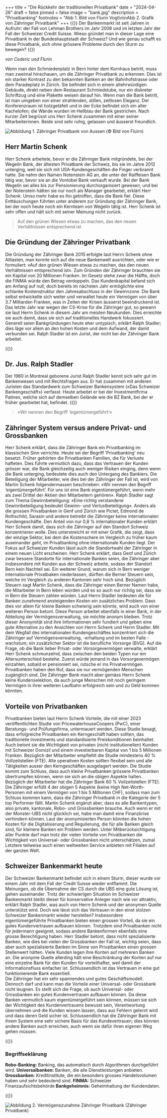 +++
title = "Die Rückkehr der traditionellen Privatbank"
date = "2024-04-26"
draft = false
pinned = false
image = "bank.jpg"
description = "Privatbanking"
footnotes = "Abb 1. Bild von Flurin Vogt\n\nAbb 2. Grafik von Zähringer Privatbank"
+++
{{<lead>}}
Der Bankenmarkt ist seit Jahren in Aufruhr: der Fall von Lehman Brothers im Jahr 2008 und im letzten Jahr der Fall der Schweizer Credit Suisse. Wieso gründet man in dieser Lage eine Privatbank in der Bundeshauptstadt der Schweiz? Und wie genau schafft es diese Privatbank, sich ohne grössere Probleme durch den Sturm zu bewegen?
{{</lead>}}

*von Cederic und Flurin*

Wenn man den Schmiedenplatz in Bern hinter dem Kornhaus betritt, muss man zweimal hinschauen, um die Zähringer Privatbank zu erkennen. Dies ist ein starker Kontrast zu den bekannten Banken an der Bahnhofstrasse oder dem Paradeplatz in Zürich. Sie befindet sich in einem altehrwürdigen Gebäude, direkt neben dem Restaurant Schmiedstube, nur ein diskreter Schriftzug und eine Plakette weisen darauf hin. Wenn man die Bank betritt, ist man umgeben von einer strahlenden, stillen, zeitlosen Eleganz. Der Konferenzraum ist holzgetäfelt und in der Ecke befindet sich ein alter Kachelofen; die Wände wurden im Hellblau der Bank gestrichen. Nach kurzer Zeit begrüsst uns Herr Schenk zusammen mit einer seiner Mitarbeiterinnen. Beide sind sehr ruhig, gelassen und äusserst freundlich. 

![Abbildung 1. Zähringer Privatbank von Aussen (© Bild von Fluirn)](bank.jpg)

## Herr Martin Schenk

Herr Schenk arbeitete, bevor er die Zähringer Bank mitgründete, bei der Wegelin Bank, der ältesten Privatbank der Schweiz, bis sie im Jahre 2012 unterging, weil sie sich mit USA-Kundengeschäften die Finger verbrannt hatte. Sie nahm den Namen Notenstein AG an, die unter der Raiffeisen Bank tätig war, bevor sie an die Vontobel Bank verkauft wurde. Bei der Bank Wegelin sei alles bis zur Pensionierung durchorganisiert gewesen, und bei der Notenstein hätten sie nur noch als Manager gearbeitet, erklärt Herr Schenk. Umso mehr habe es ihn getroffen, dass die Bank fiel. Diese Enttäuschungen führten unter anderem zur Gründung der Zähringer Bank, bei der noch heute noch ein Kernteam von Wegelin tätig ist. Herr Schenk ist sehr offen und hält sich mit seiner Meinung nicht zurück.

> Auf den grünen Wiesen etwas zu machen, das den neuen Verhältnissen entsprechend ist.

## Die Gründung der Zähringer Privatbank

Die Gründung der Zähringer Bank 2015 erfolgte laut Herrn Schenk ohne Altlasten, man konnte sich auf die neue Bankenwelt ausrichten, oder wie er formuliert: «Auf den grünen Wiesen etwas zu machen, das den neuen Verhältnissen entsprechend ist». Zum Gründen der Zähringer brauchten sie ein Kapital von 20 Millionen Franken. Im Gesetz stehe zwar die Hälfte, doch die FINMA würde den Betrag verdoppeln. Das Kundenkapital befand sich am Anfang auf null, doch bereits im nächsten Jahr ermöglichte eine schlanke Kostenstruktur den Jahresabschluss in der Gewinnzone. Die Bank selbst entwickelte sich weiter und verwaltet heute ein Vermögen von über 3.7 Milliarden Franken, was in Zeiten der Krisen äusserst beeindruckend ist. Das letzte Jahr war wegen der CS-Krise für die Zähringer gut, so gewann sie laut Herrn Schenk in diesem Jahr am meisten Neukunden. Dies erreichte sie auch damit, dass sie sich auf traditionelles Handwerk fokussiert. Generell seien Bankgründungen heute eher untypisch, erklärt Ralph Stadler; dies läge vor allem an den hohen Kosten und dem Aufwand, der damit verbunden sei. Ralph Stadler ist ein Jurist, der nicht bei der Zähringer Bank arbeitet.


{{<box>}}

## Dr. Jus. Ralph Stadler

Der 1960 in Montreal geborene Jurist Ralph Stadler kennt sich sehr gut im Bankenwesen und mit Rechtsfragen aus. Er hat zusammen mit anderen Juristen das Standardwerk zum Schweizer Bankensystem («Das Schweizer Bankengeschäft») verfasst. Heute arbeitet er bei der Investmentfirma Patinex, welche sich auf demselben Gelände wie die BZ Bank, bei der er früher gearbeitet hat, befindet. 
{{</box>}}

> «Wir nennen den Begriff ‘eigentümergeführt’»

## Zähringer System versus andere Privat- und Grossbanken

Herr Schenk erklärt, dass die Zähringer Bank ein Privatbanking im klassischen Sinn verrichte. Heute sei der Begriff ‘Privatbanking’ neu besetzt. Früher gehörten die Privatbanken Familien, die für Verluste hafteten. Dies führte vermutlich dazu, dass das Vertrauen der Kunden grösser war, die Bank gleichzeitig auch weniger Risiken einging, denn wenn die Bank unterging, bedeutete dies auch den Untergang des Bankiers. Die Beteiligung der Mitarbeiter, wie dies bei der Zähringer der Fall ist, wird von Martin Schenk folgendermassen beschrieben: «Wir nennen den Begriff ‘eigentümergeführt’. Für uns ist eine Bank eigentümergeführt, wenn mehr als zwei Drittel der Aktien den Mitarbeitern gehören». Ralph Stadler sagt zum Thema Gewinnbeteiligung: «Eine richtig verstandene Gewinnbeteiligung bedeutet Gewinn- und Verlustbeteiligung». 
Anders als die grossen Privatbanken in Genf und Zürich wie Pictet, Edmond de Rothschild, Sarasin und andere betreibt die Zähringer keine internationalen Kundengeschäfte. Den Anteil von nur 0,8 % internationaler Kunden erklärt Herr Schenk damit, dass sich die Zähringer auf den Standort Schweiz konzentrieren wolle. Dies unterstreicht er mit einer Grafik, die zeigt, dass der einzige Sektor, bei dem die Kostenschere im Vergleich zu früher kaum auseinander geht, im Privatbanking ohne internationale Kunden liegt. Der Fokus auf Schweizer Kunden lässt auch die Standortwahl der Zähringer in einem neuen Licht erscheinen. Herr Schenk erklärt, dass Genf und Zürich zwar bessere Standorte für internationale Banken seien, die Zähringer aber insbesondere mit Kunden aus der Schweiz arbeite, sodass der Standort Bern kein Nachteil sei.
Ein weiterer Grund, warum sich in Bern weniger internationale Privatbaken niederlassen, dürften die Berner Steuern sein, welche im Vergleich zu anderen Kantonen sehr hoch sind. Bezüglich Steuern sagt Martin Schenk, dass die Zähringer einen Berner Namen habe, die Mitarbeiter in Bern leben würden und es so auch nur richtig sei, dass sie in Bern die Steuern zahlen würden. 
Laut Herrn Stadler bedeuten die für Banken zunehmend ansteigenden Kosten ein zusätzliches Problem. Dass dies vor allem für kleine Banken schwierig sein könnte, wird auch von einer weiteren Person betont. Diese Person arbeitet ebenfalls in einer Bank, in der Abteilung der Vermögensverwaltung, sie möchte anonym bleiben. Trotz dieser Anonymität sind ihre Informationen sehr fundiert und geben eine gute Alternative zu den Ansichten von Herrn Schenk und Herrn Stadler.
Mit dem Wegfall des internationalen Kundengeschäftes konzentriert sich die Zähringer auf Vermögensverwaltung, -erhaltung und im besten Falle -wachstum; ein zusätzlicher Sektor ist die berufliche Vorsorge (BVG). Auf die Frage, ob die Bank lieber Privat- oder Vorsorgevermögen verwalte, erklärt Herr Schenk schmunzelnd, dass zwischen den beiden Typen nur ein Altersunterschied bestehe. Zuerst würde jemand in das Vorsorgevermögen einzahlen, sobald er pensioniert sei, rutsche er ins Privatvermögen. 
Privatbanken haben den Ruf, dass sie nur vermögenden Menschen zugänglich sind. Die Zähringer Bank macht aber gemäss Herrn Schenk keine Kundenselektion, da auch junge Menschen mit noch geringem Vermögen in ihrer weiteren Laufbahn erfolgreich sein und zu Geld kommen könnten. 

## Vorteile von Privatbanken

Privatbanken bieten laut Herrn Schenk Vorteile, die mit einer 2023 veröffentlichten Studie von PricewaterhouseCoopers (PwC), einer Beratungs- und Prüfungsfirma, untermauert werden. Diese Studie besagt, dass erfolgreiche Privatbanken ein Kerngeschäft haben sollten, das traditionelle Investments und standardisierte Preiskonditionen beinhaltet. Auch betont sie die Wichtigkeit von privaten (nicht institutionellen) Kunden mit Schweizer Domizil und einem investierbaren Kapital von 1 bis 5 Millionen Franken. Bezüglich der Mitarbeiter empfiehlt die Studie mindestens 40 % Vollzeitstellen (FTE). Alle operativen Kosten sollten flexibel sein und alle Tätigkeiten ausser den Kerngeschäften ausgelagert werden. Die Studie kommt zum Schluss, dass auch kleine Privatbanken grössere Privatbanken übertrumpfen können, wenn sie sich an die obigen Aspekte halten.
Bezüglich der Mitarbeiter hat die Zähringer Bank 60 % Vollzeitstellen (FTE). Die Zähringer erfüllt 4 der obigen 5 Aspekte (keine High Net-Worth-Personen mit einem Vermögen von 1 bis 5 Millionen CHF), sodass man zum Schluss kommen kann, dass die Zähringer Privatbank in die Kategorie der 5 top Performer fällt. 
Martin Schenk ergänzt aber, dass es alle Bankentypen, also private, kantonale, Robo- und Grossbanken brauche. Auch wenn er mit der Monster-UBS nicht glücklich sei, habe man damit eine Finanzkrise verhindern können. Laut der anonymisierten Person könnten die hohen Kosten für die Digitalisierung und Regulierung, die für alle Banken gleich sind, für kleinere Banken ein Problem werden. 
Unter Mitberücksichtigung aller Punkte darf man trotz der vielen Vorteile von Privatbanken die Wichtigkeit von Universal- oder Grossbanken nicht unterschätzen, zumal Letztere teilweise auch einen weltweiten Service anbieten mit Filialen auf der ganzen Welt. 

## Schweizer Bankenmarkt heute

Der Schweizer Bankenmarkt befindet sich in einem Sturm, dieser wurde vor einem Jahr mit dem Fall der Credit Suisse wieder entflammt. Die Meinungen, ob die Übernahme der CS durch die UBS eine gute Lösung ist, gehen auseinander. Trotz der schwierigen Situation im Schweizer Bankenmarkt bleibt dieser für konservative Anleger nach wie vor attraktiv, erklärt Ralph Stadler, was auch von Herrn Schenk und der anonymen Quelle unterstützt wird. 
Doch wie lässt sich das Vertrauen in den einst stolzen Schweizer Bankenmarkt wieder herstellen? Insbesondere eigentümergeführte Privatbanken bieten einen grossen Vorteil, da sie ein gutes Kundenvertrauen aufbauen können. Trotzdem sind Privatbanken nicht für jedermann geeignet, sodass andere Bankenformen ebenfalls eine grosse Berechtigung haben. Herr Stadler betont, dass nicht spezialisierte Banken, wie dies bei vielen der Grossbanken der Fall ist, wichtig seien, dass aber auch spezialisierte Banken im Sinne von Privatbanken einen grossen Stellenwert hätten. 
Viele Kunden legen ihre Konten auf mehreren Banken an. Die anonyme Quelle allerding hält eine Beschränkung der Konten auf nur eine einzelne Bank für den Kunden für vorteilhafter, weil damit der Informationsfluss einfacher ist. Schlussendlich ist das Vertrauen in eine gut funktionierende Bank essentiell.\
Die Zähringer hat ein sehr spannendes und gutes Geschäftsmodell. Dennoch darf und kann man die Vorteile einer Universal- oder Grossbank nicht leugnen. Es stellt sich die Frage, ob auch Universal- oder Grossbanken ein gutes Kundenvertrauen aufbauen können. Da diese Banken vermutlich kaum eigentümergeführt sein können, müssen sie sich der Wichtigkeit des Kundenvertrauens bewusst sein, Verantwortung übernehmen und die Kunden wissen lassen, dass aus Fehlern gelernt wird und dass deren Geld sicher ist. Schlussendlich hat die Zähringer Bank mit ihrem System eine sehr sichere Basis für das Kundevertrauen; dies können andere Banken auch erreichen, auch wenn sie dafür ihren eigenen Weg gehen müssen.

{{<box>}}

### Begriffseklärung

**Robo-Banking:** Banking, das automatisch durch Algorithmen durchgeführt wird.
**Universalbanken:** Banken, die alle Dienstleistungen anbieten.
**Grossbanken:** Kreditinstitute, die ein besonders grosses Handelsvolumen haben und sehr bedeutend sind.
**FINMA:** Schweizer Finanzaufsichtsbehörde 
**Bankgeheimnis:** Geheimhaltung der Kundendaten.

{{</box>}}

![Abbildung 2. Vermögenszunahme Zähringer Privatbank (Zähringer Privatbank)](bild1.png)